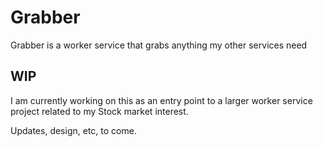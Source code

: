# Grabber
Grabber is a worker service that grabs anything my other services need

## WIP
I am currently working on this as an entry point to a larger worker service project related to my Stock market interest.

Updates, design, etc, to come.
